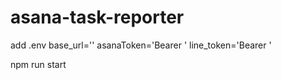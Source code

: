 # asana-task-reporter

add .env
base_url=''
asanaToken='Bearer '
line_token='Bearer '


npm run start
